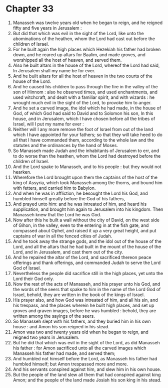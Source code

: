 # Chapter 33

1. Manasseh was twelve years old when he began to reign, and he reigned fifty and five years in Jerusalem :
2. But did that which was evil in the sight of the Lord, like unto the abominations of the heathen, whom the Lord had cast out before the children of Israel.
3. For he built again the high places which Hezekiah his father had broken down, and he reared up altars for Baalim, and made groves, and worshipped all the host of heaven, and served them.
4. Also he built altars in the house of the Lord, whereof the Lord had said, In Jerusalem shall my name be for ever.
5. And he built altars for all the host of heaven in the two courts of the house of the Lord.
6. And he caused his children to pass through the fire in the valley of the son of Hinnom : also he observed times, and used enchantments, and used witchcraft, and dealt with a familiar spirit, and with wizards : he wrought much evil in the sight of the Lord, to provoke him to anger.
7. And he set a carved image, the idol which he had made, in the house of God, of which God had said to David and to Solomon his son, In this house, and in Jerusalem, which I have chosen before all the tribes of Israel, will I put my name for ever :
8. Neither will I any more remove the foot of Israel from out of the land which I have appointed for your fathers; so that they will take heed to do all that I have commanded them, according to the whole law and the statutes and the ordinances by the hand of Moses.
9. So Manasseh made Judah and the inhabitants of Jerusalem to err, and to do worse than the heathen, whom the Lord had destroyed before the children of Israel.
10. And the Lord spake to Manasseh, and to his people : but they would not hearken.
11. Wherefore the Lord brought upon them the captains of the host of the king of Assyria, which took Manasseh among the thorns, and bound him with fetters, and carried him to Babylon.
12. And when he was in affliction, he besought the Lord his God, and humbled himself greatly before the God of his fathers,
13. And prayed unto him: and he was intreated of him, and heard his supplication, and brought him again to Jerusalem into his kingdom. Then Manasseh knew that the Lord he was God.
14. Now after this he built a wall without the city of David, on the west side of Gihon, in the valley, even to the entering in at the fish gate, and compassed about Ophel, and raised it up a very great height, and put captains of war in all the fenced cities of Judah.
15. And he took away the strange gods, and the idol out of the house of the Lord, and all the altars that he had built in the mount of the house of the Lord, and in Jerusalem, and cast them out of the city.
16. And he repaired the altar of the Lord, and sacrificed thereon peace offerings and thank offerings, and commanded Judah to serve the Lord God of Israel.
17. Nevertheless the people did sacrifice still in the high places, yet unto the Lord their God only.
18. Now the rest of the acts of Manasseh, and his prayer unto his God, and the words of the seers that spake to him in the name of the Lord God of Israel, behold, they are written in the book of the kings of Israel.
19. His prayer also, and how God was intreated of him, and all his sin, and his trespass, and the places wherein he built high places, and set up groves and graven images, before he was humbled : behold, they are written among the sayings of the seers.
20. So Manasseh slept with his fathers, and they buried him in his own house : and Amon his son reigned in his stead.
21. Amon was two and twenty years old when he began to reign, and reigned two years in Jerusalem.
22. But he did that which was evil in the sight of the Lord, as did Manasseh his father : for Amon sacrificed unto all the carved images which Manasseh his father had made, and served them;
23. And humbled not himself before the Lord, as Manasseh his father had humbled himself; but Amon trespassed more and more.
24. And his servants conspired against him, and slew him in his own house.
25. But the people of the land slew all them that had conspired against king Amon; and the people of the land made Josiah his son king in his stead.

